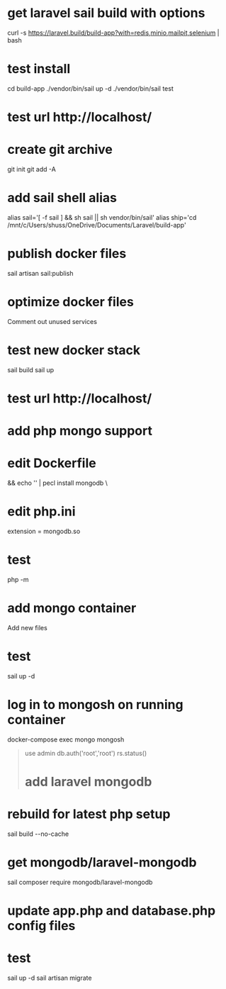 # get laravel sail build with options
curl -s https://laravel.build/build-app?with=redis,minio,mailpit,selenium | bash

# test install
cd build-app
./vendor/bin/sail up -d
./vendor/bin/sail test

# test url http://localhost/

# create git archive
git init
git add -A

# add sail shell alias
alias sail='[ -f sail ] && sh sail || sh vendor/bin/sail'
alias ship='cd /mnt/c/Users/shuss/OneDrive/Documents/Laravel/build-app'

# publish docker files
sail artisan sail:publish

# optimize docker files
Comment out unused services

# test new docker stack
sail build
sail up

# test url http://localhost/

# add php mongo support

# edit Dockerfile
&& echo '' | pecl install mongodb \

# edit php.ini
extension = mongodb.so

# test
php -m

# add mongo container
Add new files

# test
sail up -d
# log in to mongosh on running container
docker-compose exec mongo mongosh
> use admin
> db.auth('root','root')
> rs.status()
> 
> # add laravel mongodb

# rebuild for latest php setup
sail build --no-cache

# get mongodb/laravel-mongodb
sail composer require mongodb/laravel-mongodb

# update app.php and database.php config files

# test
sail up -d
sail artisan migrate
